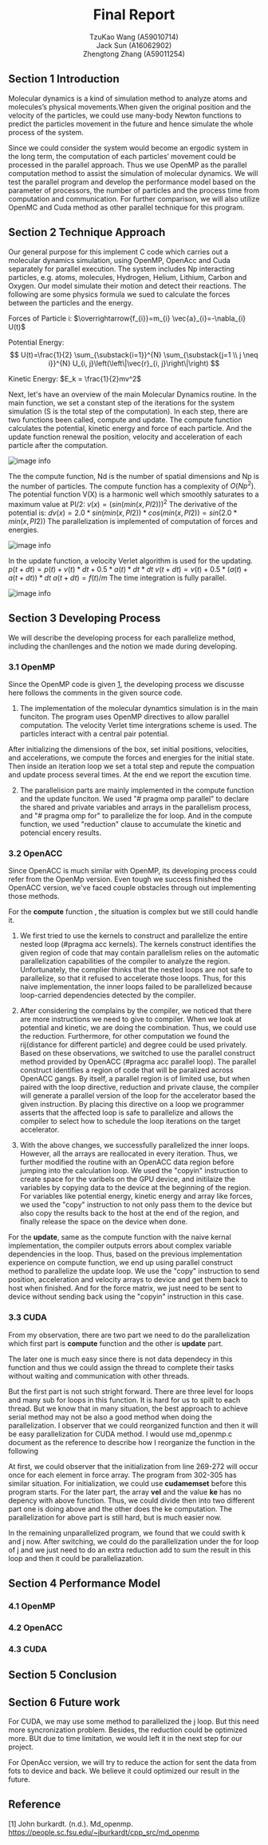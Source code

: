 # <center>Final Report</center>
<center>TzuKao Wang (A59010714)</center>
<center>Jack Sun (A16062902)</center>
<center>Zhengtong Zhang (A59011254)</center>

## Section 1 Introduction
Molecular dynamics is a kind of simulation method to analyze atoms and
molecules’s physical movements.When given the original position and the velocity of
the particles, we could use many-body Newton functions to predict the particles
movement in the future and hence simulate the whole process of the system.

Since we could consider the system would become an ergodic system in the long term, the computation of each particles’ movement could be processed in the parallel approach. Thus we use OpenMP as the parallel computation method to assist the simulation of molecular dynamics. We will test the parallel program and develop the performance model based on the parameter of processors, the number of particles and the process time from computation and communication. For further comparison, we will also utilize OpenMC and Cuda method as other parallel technique for this program. 

## Section 2 Technique Approach

Our general purpose for this implement C code which carries out a molecular dynamics simulation, using OpenMP, OpenAcc and Cuda separately for parallel execution. The system includes Np interacting particles, e.g. atoms, molecules, Hydrogen, Helium, Lithium, Carbon and Oxygen. Our model simulate their motion and detect their reactions. The following are some physics formula we sued to calculate the forces between the particles and the energy. 

Forces of Particle i: 
$\overrightarrow{f_{i}}=m_{i} \vec{a}_{i}=-\nabla_{i} U(t)$

Potential Energy:
$$
U(t)=\frac{1}{2} \sum_{\substack{i=1}}^{N} \sum_{\substack{j=1 \\ j \neq i}}^{N} U_{i, j}\left(\left\|\vec{r}_{i, j}\right\|\right)
$$

Kinetic Energy:
$E_k = \frac{1}{2}mv^2$

Next, let's have an overview of the main Molecular Dynamics routine. In the main function, we set a constant step of the iterations for the system simulation (S is the total step of the computation). In each step, there are two functions been called, compute and update. The compute function calculates the potential, kinetic energy and force of each particle. And the update function renewal the position, velocity and acceleration of each particle after the computation. 

![image info](./pictures/main.png)

The the compute function, Nd is the number of spatial dimensions and Np is the number of particles. The compute function has a complexity of $O(Np^2)$. The potential function V(X) is a harmonic well which smoothly saturates to a maximum value at PI/2: $v(x) = {( sin ( min ( x, PI2 ) ) )}^2$ The derivative of the potential is: $dv(x) = 2.0 * sin ( min ( x, PI2 ) ) * cos ( min ( x, PI2 ) ) = sin ( 2.0 * min ( x, PI2 ) )$
The parallelization is implemented of computation of forces and energies.

![image info](./pictures/compute.png)

In the update function, a velocity Verlet algorithm is used for the updating.
$p(t+dt) = p(t) + v(t) * dt + 0.5 * a(t) * dt * dt$
$v(t+dt) = v(t) + 0.5 * ( a(t) + a(t+dt) ) * dt$
$a(t+dt) = f(t) / m$
The time integration is fully parallel.

![image info](./pictures/update.png)

## Section 3 Developing Process
We will describe the developing process for each parallelize method, including the chanllenges and the notion we made during developing.
### 3.1 OpenMP

Since the OpenMP code is given [1](https://people.sc.fsu.edu/~jburkardt/cpp_src/md_openmp), the developing process we discusse here follows the comments in the given source code. 

1. The implementation of the molecular dynamtics simulation is in the main funciton. The program uses OpenMP directives to allow parallel computation. The velocity Verlet time intergrations scheme is used. The particles interact with a central pair potential. 

After initializing the dimensions of the box, set initial positions, velocities, and accelerations, we compute the forces and energies for the initial state. Then inside an iteration loop we set a total step and repute the compuation and update process several times. At the end we report the excution time. 

2. The parallelision parts are mainly implemented in the compute function and the update funciton. We used "# pragma omp parallel" to declare the shared and private variables and arrays in the parallelism process, and "# pragma omp for" to parallelize the for loop. And in the compute function, we used "reduction" clause to accumulate the kinetic and potencial encery results. 

### 3.2 OpenACC
Since OpenACC is much similar with OpenMP, its developing process could refer from the OpenMp version. Even tough we success finished the OpenACC version, we've faced couple obstacles through out implementing those methods. 

For the $\mathbf{compute}$ function , the situation is complex but we still could handle it. 

1. We first tried to use the kernels to construct and parallelize the entire nested loop (#pragma acc kernels). The kernels construct identifies the given region of code that may contain parallelism relies on the automatic parallelization capabilities of the compiler to analyze the region. Unfortunately, the complier thinks that the nested loops are not safe to parallelize, so that it refused to accelerate those loops. Thus, for this naive implementation, the inner loops failed to be parallelized because loop-carried dependencies detected by the compiler. 

2. After considering the complains by the compiler, we noticed that there are more instructions we need to give to compiler. When we look at potential and kinetic, we are doing the combination. Thus, we could use the reduction. Furthermore, for other computation we found the rij(distance for different particle) and degree could be used privately. Based on these observations, we switched to use the parallel construct method provided by OpenACC (#pragma acc parallel loop). The parallel construct identifies a region of code that will be paralized across OpenACC gangs. By itself, a parallel region is of limited use, but when paired with the loop directive, reduction and private clause, the compiler will generate a parallel version of the loop for the accelerator based the given instruction. By placing this directive on a loop we
programmer asserts that the affected loop is safe to parallelize and allows the compiler to select how to schedule the loop iterations on the target accelerator. 

3. With the above changes, we successfully parallelized the inner loops. However, all the arrays are reallocated in every iteration. Thus, we further modified the routine with an OpenACC data region before jumping into the calculation loop. We used the "copyin" instruction to create space for the varibels on the GPU device, and initilaize the variables by copying data to the device at the beginning of the region. For variables like potential energy, kinetic energy and array like forces, we used the "copy" instruction to not only pass them to the device but also copy the results back to the host at the end of the region, and finally release the space on the device when done.

For the $\mathbf{update}$, same as the compute function with the naive kernal implementation, the compiler outputs errors about complex variable dependencies in the loop. Thus, based on the previous implementation experience on compute function, we end up using parallel construct method to parallelize the update loop. We use the "copy" instruction to send position, acceleration and velocity arrays to device and get them back to host when finished. And for the force matrix, we just need to be sent to device without sending back using the "copyin" instruction in this case. 

### 3.3 CUDA
From my observation, there are two part we need to do the parallelization which first part is $\mathbf{compute}$ function and the other is $\mathbf{update}$ part.

The later one is much easy since there is not data dependecy in this function and thus we could assign the thread to complete their tasks without waiting and communication with other threads.

But the first part is not such stright forward. There are three level for loops and many sub for loops in this function. It is hard for us to spilt to each thread. But we know that in many situation, the best approach to achieve serial method may not be also a good method when doing the parallelization. I observer that we could reorganized function and then it will be easy parallelization for CUDA method. I would use md_openmp.c document as the reference to describe how I reorganize the function in the following

At first, we could observer that the initialization from line 269-272 will occur once for each element in force array. The program from 302-305 has similar situation. For initialization, we could use $\mathbf{cudamemset}$ before this program starts. For the later part, the array $\mathbf{vel}$ and the value $\mathbf{ke}$ has no depency with above function. Thus, we could divide then into two different part one is doing above and the other does the ke computation. The parallelization for above part is still hard, but is much easier now.

In the remaining unparallelized program, we found that we could swith k and j now. After switching, we could do the parallelization under the for loop of j and we just need to do an extra reduction add to sum the result in this loop and then it could be paralleliazation.

## Section 4 Performance Model

### 4.1 OpenMP

### 4.2 OpenACC

### 4.3 CUDA

## Section 5 Conclusion




## Section 6 Future work 
For CUDA, we may use some method to parallelized the j loop. But this need more syncronization problem. Besides, the reduction could be optimized more. BUt due to time limitation, we would left it in the next step for our project.

For OpenAcc version, we will try to reduce the action for sent the data from fots to device and back. We believe it could optimized our result in the future.

## Reference
[1] John burkardt. (n.d.). Md_openmp.
https://people.sc.fsu.edu/~jburkardt/cpp_src/md_openmp